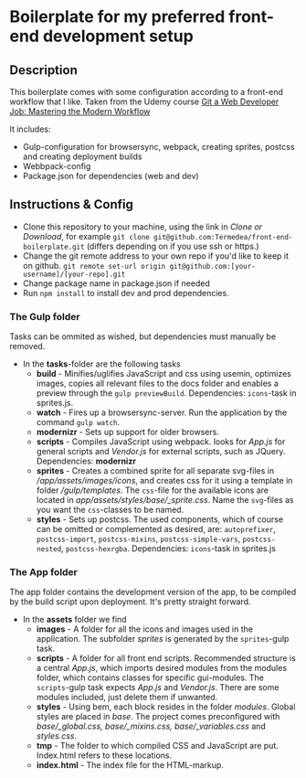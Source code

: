 # Boilerplate for my preferred front-end development setup

## Description
This boilerplate comes with some configuration according to a front-end workflow that I like.
Taken from the Udemy course [Git a Web Developer Job: Mastering the Modern Workflow](https://www.udemy.com/git-a-web-developer-job-mastering-the-modern-workflow/learn/v4/overview)

It includes:
- Gulp-configuration for browsersync, webpack, creating sprites, postcss and creating deployment builds
- Webbpack-config
- Package.json for dependencies (web and dev)

## Instructions & Config
- Clone this repository to your machine, using the link in *Clone or Download*, for example `git clone git@github.com:Termedea/front-end-boilerplate.git` (differs depending on if you use ssh or https.)
- Change the git remote address to your own repo if you'd like to keep it on github. `git remote set-url origin git@github.com:[your-username]/[your-repo].git`
- Change package name in package.json if needed
- Run `npm install` to install dev and prod dependencies.

### The Gulp folder
Tasks can be ommited as wished, but dependencies must manually be removed.
- In the **tasks**-folder are the following tasks
	- **build** - Minifies/uglifies JavaScript and css using usemin, optimizes images, copies all relevant files to the docs folder and enables a preview through the `gulp previewBuild`. Dependencies: `icons`-task in sprites.js.
	- **watch** - Fires up a browsersync-server. Run the application by the command `gulp watch`.
	- **modernizr** - Sets up support for older browsers.
	- **scripts** - Compiles JavaScript using webpack. looks for *App.js* for general scripts and *Vendor.js* for external scripts, such as JQuery. Dependencies: **modernizr**
	- **sprites** - Creates a combined sprite for all separate svg-files in */app/assets/images/icons*, and creates css for it using a template in folder */gulp/templates*. The `css`-file for the available icons are located in *app/assets/styles/base/_sprite.css*. Name the `svg`-files as you want the `css`-classes to be named.
	- **styles** - Sets up postcss. The used components, which of course can be omitted or complemented as desired, are: `autoprefixer`, `postcss-import`, `postcss-mixins`, `postcss-simple-vars`, `postcss-nested`, `postcss-hexrgba`. Dependencies: `icons`-task in sprites.js


### The App folder
The app folder contains the development version of the app, to be compiled by the build script upon deployment.
It's pretty straight forward.
- In the **assets** folder we find
	- **images** - A folder for all the icons and images used in the application. The subfolder *sprites* is generated by the `sprites`-gulp task.
	- **scripts** -  A folder for all front end scripts. Recommended structure is a central *App.js*, which imports desired modules from the modules folder, which contains classes for specific gui-modules. The `scripts`-gulp task expects *App.js* and *Vendor.js*. There are some modules included, just delete them if unwanted.
	- **styles** - Using bem, each block resides in the folder *modules*. Global styles are placed in *base*. The project comes preconfigured with *base/_global.css, base/_mixins.css, base/_variables.css* and *styles.css*.
	- **tmp** - The folder to which compiled CSS and JavaScript are put. Index.html refers to these locations.
	- **index.html** - The index file for the HTML-markup.
